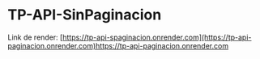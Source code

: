 # TP-API-SinPaginacion
Link de render: [https://tp-api-spaginacion.onrender.com](https://tp-api-paginacion.onrender.com)https://tp-api-paginacion.onrender.com
